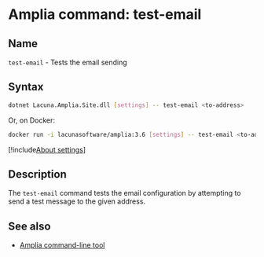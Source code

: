﻿# Amplia command: **test-email**

## Name

`test-email` - Tests the email sending

## Syntax

```sh
dotnet Lacuna.Amplia.Site.dll [settings] -- test-email <to-address>
```

Or, on Docker:

```sh
docker run -i lacunasoftware/amplia:3.6 [settings] -- test-email <to-address>
```

[!include[About settings](includes/about-settings.md)]

## Description

The `test-email` command tests the email configuration by attempting to send a test message to the given address.

## See also

* [Amplia command-line tool](index.md)
